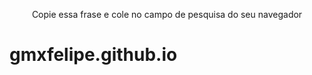 <p align="center"> Copie essa frase e cole no campo de pesquisa do seu navegador 

# gmxfelipe.github.io
</p>
